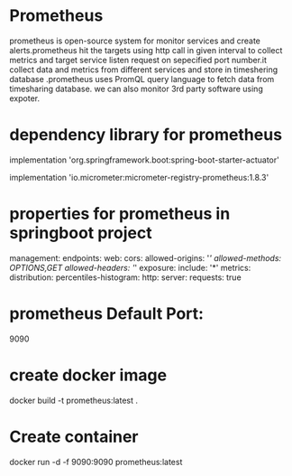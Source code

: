 # Prometheus
prometheus is open-source system for monitor services and create alerts.prometheus hit the targets using http call in given interval to collect metrics and target service listen request on sepecified port number.it collect data and metrics from different services and store in timeshering database .prometheus uses PromQL query language to fetch data from timesharing database.
we can also monitor 3rd party software using expoter.

# dependency library for prometheus 
implementation 'org.springframework.boot:spring-boot-starter-actuator'

implementation 'io.micrometer:micrometer-registry-prometheus:1.8.3' 

# properties for prometheus in springboot project 
management:
  endpoints:
    web:
      cors:
        allowed-origins: '*'
        allowed-methods: OPTIONS,GET
        allowed-headers: '*'
      exposure:
        include: '*'
  metrics:
    distribution:
      percentiles-histogram:
        http:
          server:
            requests: true
 
# prometheus Default Port:
9090
# create docker image
docker build -t prometheus:latest .
# Create container
docker run -d -f 9090:9090 prometheus:latest
